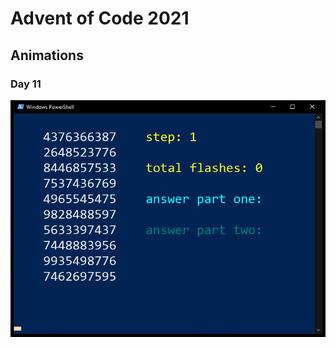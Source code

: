 # Advent of Code 2021

## Animations

### Day 11
![Alt Text](https://raw.githubusercontent.com/GuillaumeGandon/advent-of-code-2021/main/day_11/advent-of-code_day-11.gif)
